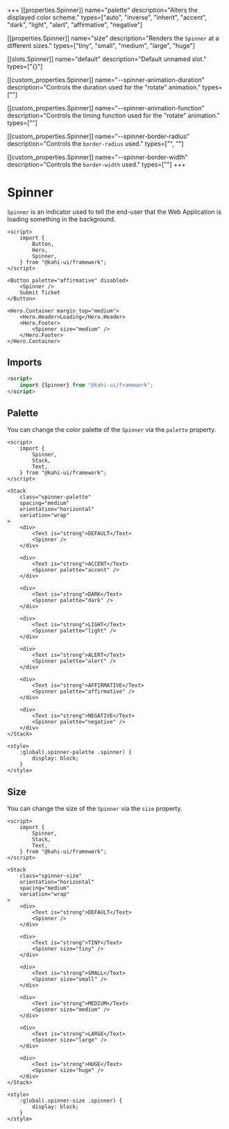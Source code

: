 +++
[[properties.Spinner]]
name="palette"
description="Alters the displayed color scheme."
types=["auto", "inverse", "inherit", "accent", "dark", "light", "alert", "affirmative", "negative"]

[[properties.Spinner]]
name="size"
description="Renders the `Spinner` at a different sizes."
types=["tiny", "small", "medium", "large", "huge"]

[[slots.Spinner]]
name="default"
description="Default unnamed slot."
types=["{}"]

[[custom_properties.Spinner]]
name="--spinner-animation-duration"
description="Controls the duration used for the \"rotate\" animation."
types=["<time>"]

[[custom_properties.Spinner]]
name="--spinner-animation-function"
description="Controls the timing function used for the \"rotate\" animation."
types=["<easing-function>"]

[[custom_properties.Spinner]]
name="--spinner-border-radius"
description="Controls the `border-radius` used."
types=["<length>", "<percentage>"]

[[custom_properties.Spinner]]
name="--spinner-border-width"
description="Controls the `border-width` used."
types=["<length>"]
+++

# Spinner

`Spinner` is an indicator used to tell the end-user that the Web Application is loading something in the background.

```svelte repl Spinner Preview
<script>
    import {
        Button,
        Hero,
        Spinner,
    } from "@kahi-ui/framework";
</script>

<Button palette="affirmative" disabled>
    <Spinner />
    Submit Ticket
</Button>

<Hero.Container margin_top="medium">
    <Hero.Header>Loading</Hero.Header>
    <Hero.Footer>
        <Spinner size="medium" />
    </Hero.Footer>
</Hero.Container>
```

## Imports

```html default Spinner Imports
<script>
    import {Spinner} from "@kahi-ui/framework";
</script>
```

## Palette

You can change the color palette of the `Spinner` via the `palette` property.

```svelte repl Spinner Palette
<script>
    import {
        Spinner,
        Stack,
        Text,
    } from "@kahi-ui/framework";
</script>

<Stack
    class="spinner-palette"
    spacing="medium"
    orientation="horizontal"
    variation="wrap"
>
    <div>
        <Text is="strong">DEFAULT</Text>
        <Spinner />
    </div>

    <div>
        <Text is="strong">ACCENT</Text>
        <Spinner palette="accent" />
    </div>

    <div>
        <Text is="strong">DARK</Text>
        <Spinner palette="dark" />
    </div>

    <div>
        <Text is="strong">LIGHT</Text>
        <Spinner palette="light" />
    </div>

    <div>
        <Text is="strong">ALERT</Text>
        <Spinner palette="alert" />
    </div>

    <div>
        <Text is="strong">AFFIRMATIVE</Text>
        <Spinner palette="affirmative" />
    </div>

    <div>
        <Text is="strong">NEGATIVE</Text>
        <Spinner palette="negative" />
    </div>
</Stack>

<style>
    :global(.spinner-palette .spinner) {
        display: block;
    }
</style>
```

## Size

You can change the size of the `Spinner` via the `size` property.

```svelte repl Spinner Size
<script>
    import {
        Spinner,
        Stack,
        Text,
    } from "@kahi-ui/framework";
</script>

<Stack
    class="spinner-size"
    orientation="horizontal"
    spacing="medium"
    variation="wrap"
>
    <div>
        <Text is="strong">DEFAULT</Text>
        <Spinner />
    </div>

    <div>
        <Text is="strong">TINY</Text>
        <Spinner size="tiny" />
    </div>

    <div>
        <Text is="strong">SMALL</Text>
        <Spinner size="small" />
    </div>

    <div>
        <Text is="strong">MEDIUM</Text>
        <Spinner size="medium" />
    </div>

    <div>
        <Text is="strong">LARGE</Text>
        <Spinner size="large" />
    </div>

    <div>
        <Text is="strong">HUGE</Text>
        <Spinner size="huge" />
    </div>
</Stack>

<style>
    :global(.spinner-size .spinner) {
        display: block;
    }
</style>
```
